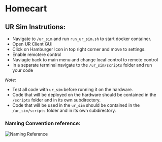# Homecart
## UR Sim Instrutions:
* Navigate to ``/ur_sim`` and run ``run_ur_sim.sh`` to start docker container.
* Open UR Client GUI
* Click on Hamburger Icon in top right corner and move to settings.
* Enable remotere control
* Naviagte back to main menu and change local control to remote control 
* In a separate terminal navigate to the ``/ur_sim/scripts`` folder and run your code

*Note:*
* Test all code with ``ur_sim`` before running it on the hardware.
* Code that will be deployed on the hardware should be contained in the ``/scripts`` folder and in its own subdirectory.
* Code that will be used in the ``ur_sim`` should be contained in the ``/ur_sim/scripts`` folder and in its own subdirectory.

### Naming Convention reference:
![Naming Reference](/imgs/naming_convention_reference.png)
